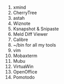 1. xmind
2. CherryTree
4. astah
5. Wiznote
6. Ksnapshot & Snipaste
7. Meld Diff Viewer
8. Calibre
9. ~/bin for all my tools
10. vim
11. Mobaxterm
12. Mubu
13. VirtuaWin
14. OpenOffice
15. Pomotodo
